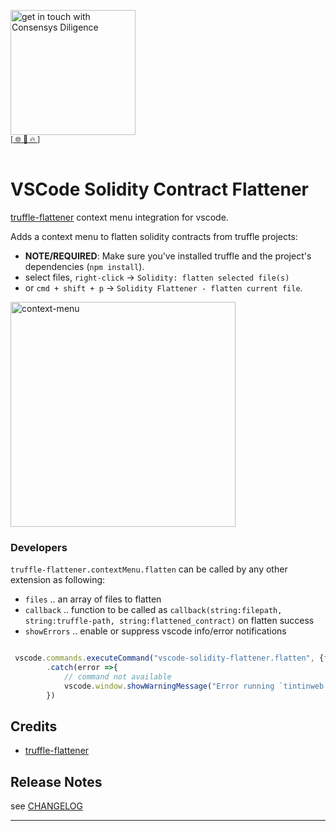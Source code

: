 [<img width="200" alt="get in touch with Consensys Diligence" src="https://user-images.githubusercontent.com/2865694/56826101-91dcf380-685b-11e9-937c-af49c2510aa0.png">](https://diligence.consensys.net)<br/>
<sup>
[[  🌐  ](https://diligence.consensys.net)  [  📩  ](mailto:diligence@consensys.net)  [  🔥  ](https://consensys.github.io/diligence/)]
</sup><br/><br/>


# VSCode Solidity Contract Flattener

[truffle-flattener](https://www.npmjs.com/package/truffle-flattener) context menu integration for vscode.

Adds a context menu to flatten solidity contracts from truffle projects:
* **NOTE/REQUIRED**: Make sure you've installed truffle and the project's dependencies (`npm install`).
* select files, `right-click` -> `Solidity: flatten selected file(s)` 
* or `cmd + shift + p` -> `Solidity Flattener - flatten current file`.

<img width="360" alt="context-menu" src="https://user-images.githubusercontent.com/2865694/60889644-c99fe880-a259-11e9-95d4-2899826b7d65.png">

### Developers

`truffle-flattener.contextMenu.flatten` can be called by any other extension as following:

* `files` .. an array of files to flatten
* `callback` .. function to be called as `callback(string:filepath, string:truffle-path, string:flattened_contract)` on flatten success
* `showErrors` .. enable or suppress vscode info/error notifications

```js

 vscode.commands.executeCommand("vscode-solidity-flattener.flatten", {files: files, callback:callback, showErrors:showErrors})
        .catch(error =>{
            // command not available
            vscode.window.showWarningMessage("Error running `tintinweb.vscode-solidity-flattener`. Please make sure the extension is installed.\n" + error)
        })
```


## Credits

* [truffle-flattener](https://www.npmjs.com/package/truffle-flattener)


## Release Notes

see [CHANGELOG](./CHANGELOG.md)


-----------------------------------------------------------------------------------------------------------
